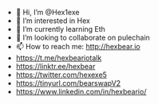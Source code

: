 - 👋 Hi, I’m @Hex1exe
- 👀 I’m interested in Hex
- 🌱 I’m currently learning Eth
- 💞️ I’m looking to collaborate on pulechain
- 📫 How to reach me: http://hexbear.io 
-  https://t.me/hexbeariotalk 
-  https://linktr.ee/hexbear
-  https://twitter.com/hexexe5
-  https://tinyurl.com/bearswapV2
-  https://www.linkedin.com/in/hexbeario/

<!---
Hex1exe/Hex1exe is a ✨ special ✨ repository because its `README.md` (this file) appears on your GitHub profile.
You can click the Preview link to take a look at your changes.
--->

